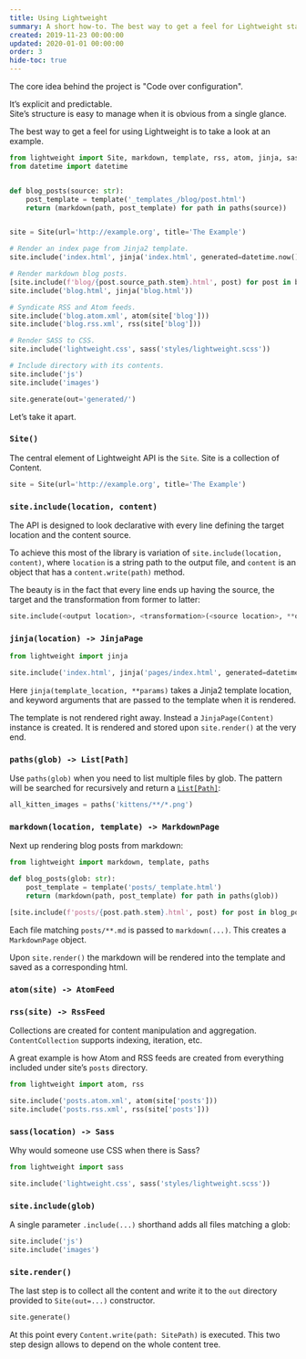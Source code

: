 ```yaml
---
title: Using Lightweight
summary: A short how-to. The best way to get a feel for Lightweight static site generation is simply to look at an example...
created: 2019-11-23 00:00:00
updated: 2020-01-01 00:00:00
order: 3
hide-toc: true
---
```


The core idea behind the project is "Code over configuration". 

It’s explicit and predictable. <br>
Site’s structure is easy to manage when it is obvious from a single glance.

The best way to get a feel for using Lightweight is to take a look at an example.

<!--preview-->

```python
from lightweight import Site, markdown, template, rss, atom, jinja, sass, paths
from datetime import datetime


def blog_posts(source: str):
    post_template = template('_templates_/blog/post.html')
    return (markdown(path, post_template) for path in paths(source))


site = Site(url='http://example.org', title='The Example')

# Render an index page from Jinja2 template.
site.include('index.html', jinja('index.html', generated=datetime.now()))

# Render markdown blog posts.
[site.include(f'blog/{post.source_path.stem}.html', post) for post in blog_posts('posts/**.md')]
site.include('blog.html', jinja('blog.html'))

# Syndicate RSS and Atom feeds.
site.include('blog.atom.xml', atom(site['blog']))
site.include('blog.rss.xml', rss(site['blog']))

# Render SASS to CSS.
site.include('lightweight.css', sass('styles/lightweight.scss'))

# Include directory with its contents.
site.include('js')
site.include('images')

site.generate(out='generated/')
``` 

Let’s take it apart.

### `Site()`

The central element of Lightweight API is the `Site`.
Site is a collection of Content. 
```python
site = Site(url='http://example.org', title='The Example')
```

### `site.include(location, content)`

The API is designed to look declarative with every line defining the target location and the content source.
 
To achieve this most of the library is variation of `site.include(location, content)`,
where `location` is a string path to the output file, 
and `content` is an object that has a `content.write(path)` method.

The beauty is in the fact that every line ends up having 
the source, the target and the transformation from former to latter:

```python
site.include(<output location>, <transformation>(<source location>, **options))
```  

### `jinja(location) -> JinjaPage`
```python
from lightweight import jinja

site.include('index.html', jinja('pages/index.html', generated=datetime.now()))
```

Here `jinja(template_location, **params)` takes a Jinja2 template location, 
and keyword arguments that are passed to the template when it is rendered.

The template is not rendered right away. 
Instead a `JinjaPage(Content)` instance is created. 
It is rendered and stored upon `site.render()` at the very end.

### `paths(glob) -> List[Path]`
Use `paths(glob)` when you need to list multiple files by glob.
The pattern will be searched for recursively and return a 
[`List[Path]`](https://docs.python.org/3/library/pathlib.html#pathlib.Path):
```python
all_kitten_images = paths('kittens/**/*.png')
```

### `markdown(location, template) -> MarkdownPage`
Next up rendering blog posts from markdown:
```python
from lightweight import markdown, template, paths

def blog_posts(glob: str):
    post_template = template('posts/_template.html')
    return (markdown(path, post_template) for path in paths(glob))

[site.include(f'posts/{post.path.stem}.html', post) for post in blog_posts('posts/**.md')]
```

Each file matching `posts/**.md` is passed to `markdown(...)`.
This creates a `MarkdownPage` object.

Upon `site.render()` the markdown will be rendered into the template and saved as a corresponding html.
  
### `atom(site) -> AtomFeed`
### `rss(site) -> RssFeed`
Collections are created for content manipulation and aggregation. 
`ContentCollection` supports indexing, iteration, etc.

A great example is how Atom and RSS feeds are created from everything included under site’s `posts` directory.
```python
from lightweight import atom, rss

site.include('posts.atom.xml', atom(site['posts']))
site.include('posts.rss.xml', rss(site['posts']))
```

### `sass(location) -> Sass`
Why would someone use CSS when there is Sass?

```python
from lightweight import sass

site.include('lightweight.css', sass('styles/lightweight.scss')) 
```

### `site.include(glob)`
A single parameter `.include(...)` shorthand adds all files matching a glob:
```python
site.include('js')
site.include('images')
```

### `site.render()`
The last step is to collect all the content and write it to the `out` directory provided to `Site(out=...)` constructor.
```python
site.generate()
``` 

At this point every `Content.write(path: SitePath)` is executed. 
This two step design allows to depend on the whole content tree.
